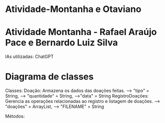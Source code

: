 # Atividade-Montanha e Otaviano
# Atividade Montanha - Rafael Araújo Pace e Bernardo Luiz Silva

IAs utilizadas:
ChatGPT

# Diagrama de classes

Classes:
Doação: Armazena os dados das doações feitas. --> "tipo" = String, --> "quantidade" = String, -->"data" = String
RegistroDoações: Gerencia as operações relacionadas ao registro e listagem de doações. --> "doações" = ArrayList, --> "FILENAME" = String

Métodos:
